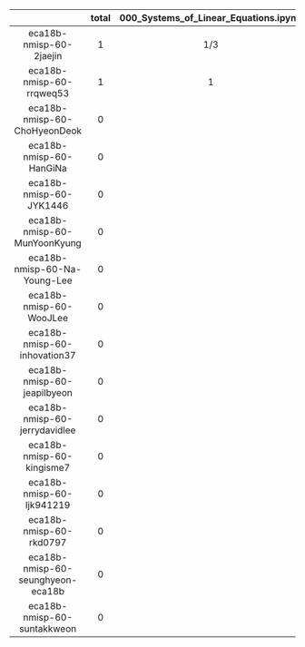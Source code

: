 |    |   total  |  000_Systems_of_Linear_Equations.ipynb  |  005_Eigenvalues_of_a_Matrix.ipynb  |  100_Principal_Stress_Components_2D.ipynb  |
|:--:|:----:|:----:|:----:|:----:|
| eca18b-nmisp-60-2jaejin | 1 | 1/3 | 1/3 | 1/3  |
| eca18b-nmisp-60-rrqweq53 | 1 | 1 |  |   |
| eca18b-nmisp-60-ChoHyeonDeok | 0 |  |  |   |
| eca18b-nmisp-60-HanGiNa | 0 |  |  |   |
| eca18b-nmisp-60-JYK1446 | 0 |  |  |   |
| eca18b-nmisp-60-MunYoonKyung | 0 |  |  |   |
| eca18b-nmisp-60-Na-Young-Lee | 0 |  |  |   |
| eca18b-nmisp-60-WooJLee | 0 |  |  |   |
| eca18b-nmisp-60-inhovation37 | 0 |  |  |   |
| eca18b-nmisp-60-jeapilbyeon | 0 |  |  |   |
| eca18b-nmisp-60-jerrydavidlee | 0 |  |  |   |
| eca18b-nmisp-60-kingisme7 | 0 |  |  |   |
| eca18b-nmisp-60-ljk941219 | 0 |  |  |   |
| eca18b-nmisp-60-rkd0797 | 0 |  |  |   |
| eca18b-nmisp-60-seunghyeon-eca18b | 0 |  |  |   |
| eca18b-nmisp-60-suntakkweon | 0 |  |  |   |
